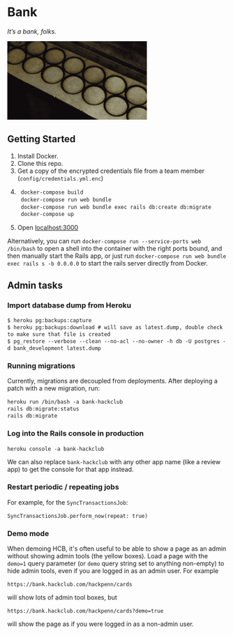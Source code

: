 # Bank

_It’s a bank, folks._

![Hack Club Bank](hack_club_bank_laser.gif)

## Getting Started

1. Install Docker.
2. Clone this repo.
3. Get a copy of the encrypted credentials file from a team member (`config/credentials.yml.enc`)
4. ```sh
    docker-compose build
    docker-compose run web bundle
    docker-compose run web bundle exec rails db:create db:migrate
    docker-compose up
   ```
5. Open [localhost:3000](http://localhost:3000)

Alternatively, you can run `docker-compose run --service-ports web /bin/bash` to open a shell into the container with the right ports bound, and then manually start the Rails app, or just run `docker-compose run web bundle exec rails s -b 0.0.0.0` to start the rails server directly from Docker.

## Admin tasks

### Import database dump from Heroku

    $ heroku pg:backups:capture
    $ heroku pg:backups:download # will save as latest.dump, double check to make sure that file is created
    $ pg_restore --verbose --clean --no-acl --no-owner -h db -U postgres -d bank_development latest.dump

### Running migrations

Currently, migrations are decoupled from deployments. After deploying a patch with a new migration, run:

```
heroku run /bin/bash -a bank-hackclub
rails db:migrate:status
rails db:migrate
```

### Log into the Rails console in production

```
heroku console -a bank-hackclub
```

We can also replace `bank-hackclub` with any other app name (like a review app) to get the console for that app instead.

### Restart periodic / repeating jobs

For example, for the `SyncTransactionsJob`:

```
SyncTransactionsJob.perform_now(repeat: true)
```

### Demo mode

When demoing HCB, it's often useful to be able to show a page as an admin without showing admin tools (the yellow boxes). Load a page with the `demo=1` query parameter (or `demo` query string set to anything non-empty) to hide admin tools, even if you are logged in as an admin user. For example

```
https://bank.hackclub.com/hackpenn/cards
```

will show lots of admin tool boxes, but 

```
https://bank.hackclub.com/hackpenn/cards?demo=true
```

will show the page as if you were logged in as a non-admin user.

